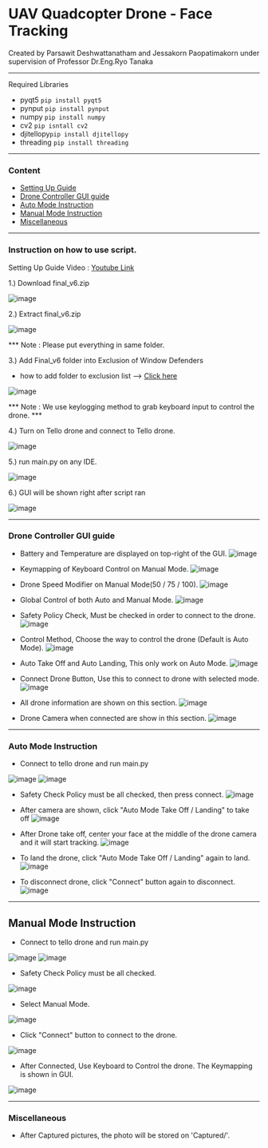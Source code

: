 # UAV Quadcopter Drone - Face Tracking
Created by Parsawit Deshwattanatham and Jessakorn Paopatimakorn under supervision of Professor Dr.Eng.Ryo Tanaka
________________________________________________________________________
Required Libraries
- pyqt5     `pip install pyqt5`
- pynput    `pip install pynput`
- numpy     `pip install numpy`
- cv2       `pip isntall cv2`
- djitellopy`pip install djitellopy` 
- threading `pip install threading`
________________________________________________________________________
### Content
- [Setting Up Guide](#instruction-on-how-to-use-script)
- [Drone Controller GUI guide](#drone-controller-gui-guide)
- [Auto Mode Instruction](#auto-mode-instruction)
- [Manual Mode Instruction](#manual-mode-instruction)
- [Miscellaneous](#miscellaneous)
________________________________________________________________________
### Instruction on how to use script.

Setting Up Guide Video : [Youtube Link](https://youtu.be/ZkW8kbGyPmc)

1.) Download final_v6.zip

![image](https://user-images.githubusercontent.com/77602952/181140108-322fd0b2-5233-4e03-9835-7ce31b25f993.png)

2.) Extract final_v6.zip

![image](https://user-images.githubusercontent.com/77602952/181140487-33c1589d-d1ad-45ab-adbc-eb7cc9f40937.png)

*** Note : Please put everything in same folder.

3.) Add Final_v6 folder into Exclusion of Window Defenders
- how to add folder to exclusion list --> [Click here](https://support.microsoft.com/en-us/windows/add-an-exclusion-to-windows-security-811816c0-4dfd-af4a-47e4-c301afe13b26#:~:text=Go%20to%20Start%20>%20Settings%20>%20Update,%2C%20file%20types%2C%20or%20process.)

![image](https://user-images.githubusercontent.com/77602952/181142651-ce9e274f-a101-4189-91e6-2bbe4f6f3512.png)

*** Note : We use keylogging method to grab keyboard input to control the drone. ***


4.) Turn on Tello drone and connect to Tello drone.

![image](https://user-images.githubusercontent.com/77602952/181142468-d93f6c25-938f-4d67-b398-af00697a0805.png)

5.) run main.py on any IDE.

![image](https://user-images.githubusercontent.com/77602952/181142041-aa04c031-0ae7-4b99-bb76-a76dfe338619.png)

6.) GUI will be shown right after script ran

![image](https://user-images.githubusercontent.com/77602952/181144106-9bc2aa05-6de7-4bf7-9343-085e86d65f23.png)
________________________________________________________________________

### Drone Controller GUI guide

- Battery and Temperature are displayed on top-right of the GUI.
![image](https://user-images.githubusercontent.com/77602952/181144538-da2b78fb-48cd-4e25-916c-e321d3af5ab1.png)

- Keymapping of Keyboard Control on Manual Mode.
![image](https://user-images.githubusercontent.com/77602952/181144754-ae7be6cd-0aa2-41df-a8fa-8c9def2acd39.png)

- Drone Speed Modifier on Manual Mode(50 / 75 / 100).
![image](https://user-images.githubusercontent.com/77602952/181144878-0feea131-06dc-4bd1-a015-c89bab2580ce.png)

- Global Control of both Auto and Manual Mode.
![image](https://user-images.githubusercontent.com/77602952/181157864-04eafc35-273f-4065-8474-96e4604f63d6.png)

- Safety Policy Check, Must be checked in order to connect to the drone.
![image](https://user-images.githubusercontent.com/77602952/181158252-f1ce41fc-45dd-458a-aaa0-55508c386abb.png)

- Control Method, Choose the way to control the drone (Default is Auto Mode).
![image](https://user-images.githubusercontent.com/77602952/181158473-b36f617d-f8dd-48ad-8d4e-74d6e1fdf9d4.png)

- Auto Take Off and Auto Landing, This only work on Auto Mode.
![image](https://user-images.githubusercontent.com/77602952/181158867-4e506af9-99a5-4070-ba72-b9b270f82ca4.png)

- Connect Drone Button, Use this to connect to drone with selected mode.
![image](https://user-images.githubusercontent.com/77602952/181159170-365fad48-bbd0-4568-94a5-486e01c19463.png)

- All drone information are shown on this section.
![image](https://user-images.githubusercontent.com/77602952/181163732-ef4b5d6d-bd5a-45eb-ac28-d666930f81f2.png)

- Drone Camera when connected are show in this section.
![image](https://user-images.githubusercontent.com/77602952/181164500-6ea91063-8e09-46cf-88be-0ffa7f2d62c9.png)
________________________________________________________________________
### Auto Mode Instruction
- Connect to tello drone and run main.py

![image](https://user-images.githubusercontent.com/77602952/181142468-d93f6c25-938f-4d67-b398-af00697a0805.png)
![image](https://user-images.githubusercontent.com/77602952/181142041-aa04c031-0ae7-4b99-bb76-a76dfe338619.png)

- Safety Check Policy must be all checked, then press connect.
![image](https://user-images.githubusercontent.com/77602952/181166100-7f74a078-7d6e-46ba-a4a0-c3e1fbf5e073.png)

- After camera are shown, click "Auto Mode Take Off / Landing" to take off
![image](https://user-images.githubusercontent.com/77602952/181166527-39ed6392-4e32-4603-bdb6-f26542a7afcd.png)

- After Drone take off, center your face at the middle of the drone camera and it will start tracking.
![image](https://user-images.githubusercontent.com/77602952/181167119-17118225-d955-437e-bf25-a16c85c6a659.png)

- To land the drone, click "Auto Mode Take Off / Landing" again to land.
![image](https://user-images.githubusercontent.com/77602952/181167402-9373afc5-065f-402e-8650-6248f0333597.png)

- To disconnect drone, click "Connect" button again to disconnect.
![image](https://user-images.githubusercontent.com/77602952/181167681-947898a0-220d-4884-8549-7cb6907400e5.png)
________________________________________________________________________
## Manual Mode Instruction
- Connect to tello drone and run main.py

![image](https://user-images.githubusercontent.com/77602952/181142468-d93f6c25-938f-4d67-b398-af00697a0805.png)
![image](https://user-images.githubusercontent.com/77602952/181142041-aa04c031-0ae7-4b99-bb76-a76dfe338619.png)

- Safety Check Policy must be all checked.

![image](https://user-images.githubusercontent.com/77602952/181172600-caa257f9-a7aa-4a7a-807a-f21f947e55da.png)

- Select Manual Mode.

![image](https://user-images.githubusercontent.com/77602952/181172669-969fd4d6-0127-46ca-aa1c-afbd7851baee.png)

- Click "Connect" button to connect to the drone.

![image](https://user-images.githubusercontent.com/77602952/181172740-a7ecb155-122e-4b3a-830a-a9a49f6456e8.png)

- After Connected, Use Keyboard to Control the drone. The Keymapping is shown in GUI.

![image](https://user-images.githubusercontent.com/77602952/181172912-445d3c06-f7fc-45f9-aad8-f6e31a1971d7.png)
________________________________________________________________________
### Miscellaneous
- After Captured pictures, the photo will be stored on 'Captured/'.
